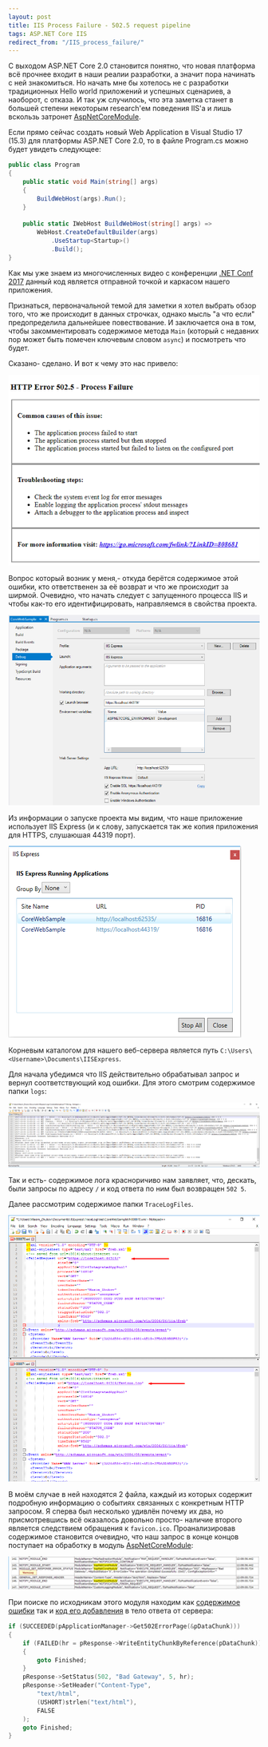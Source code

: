```yaml
---
layout: post
title: IIS Process Failure - 502.5 request pipeline
tags: ASP.NET Core IIS
redirect_from: "/IIS_process_failure/"
---
```


С выходом ASP.NET Core 2.0 становится понятно, что новая платформа всё прочнее входит в наши реалии разработки, а значит пора начинать с ней знакомиться. Но начать мне бы хотелось не с разработки традиционных Hello world приложений и успешных сценариев, а наоборот, с отказа. И так уж случилось, что эта заметка станет в большей степени некоторым research'ем поведения IIS'а и лишь вскользь затронет [AspNetCoreModule](https://github.com/aspnet/AspNetCoreModule).

Если прямо сейчас создать новый Web Application в Visual Studio 17 (15.3) для платформы ASP.NET Core 2.0, то в файле Program.cs можно будет увидеть следующее:

```csharp
public class Program
{
    public static void Main(string[] args)
    {
        BuildWebHost(args).Run();
    }

    public static IWebHost BuildWebHost(string[] args) =>
        WebHost.CreateDefaultBuilder(args)
            .UseStartup<Startup>()
            .Build();
}
```

Как мы уже знаем из многочисленных видео с конференции [.NET Conf 2017](https://ingeno.io/2017/09/net-conf-2017-videos/) данный код является отправной точкой и каркасом нашего приложения.

Признаться, первоначальной темой для заметки я хотел выбрать обзор того, что же происходит в данных строчках, однако мысль "а что если" предопределила дальнейшее повествование. И заключается она в том, чтобы закомментировать содержимое метода `Main` (который с недавних пор может быть помечен ключевым словом `async`) и посмотреть что будет.

Сказано- сделано. И вот к чему это нас привело:

![iis_request_failure](/images/post/iis_request_failure.png)

Вопрос который возник у меня,- откуда берётся содержимое этой ошибки, кто ответственен за её возврат и что же происходит за ширмой. Очевидно, что начать следует с запущенного процесса IIS и чтобы как-то его идентифицировать, направляемся в свойства проекта.

![aspnetcore_project](/images/post/aspnetcore_project_settings.png)

Из информации о запуске проекта мы видим, что наше приложение использует IIS Express (и к слову, запускается так же копия приложения для HTTPS, слушаюшая 44319 порт).

![iis_applications](/images/post/iis_applications.png)

Корневым каталогом для нашего веб-сервера является путь `C:\Users\<Username>\Documents\IISExpress`.

Для начала убедимся что IIS действительно обрабатывал запрос и вернул соответствующий код ошибки. Для этого смотрим содержимое папки `logs`:

![iis_logs](/images/post/iis_logs.png)

Так и есть- содержимое лога красноричиво нам заявляет, что, дескать, были запросы по адресу `/` и код ответа по ним был возвращен `502 5`.

Далее рассмотрим содержимое папки `TraceLogFiles`.

![iis_logs](/images/post/iis_trace_events.png)

В моём случае в ней находятся 2 файла, каждый из которых содержит подробную информацию о событиях связанных с конкретным HTTP запросом. Я сперва был несколько удивлён почему их два, но присмотревшись всё оказалось довольно просто- наличие второго является следствием обращения к `favicon.ico`. Проанализировав содержимое становится очевидно, что наш запрос в конце концов поступает на обработку в модуль [AspNetCoreModule](https://github.com/aspnet/AspNetCoreModule):

![iis_trace_events_aspnetcore](/images/post/iis_trace_events_aspnetcore.png)

При поиске по исходникам этого модуля находим как [содержимое ошибки](https://github.com/aspnet/AspNetCoreModule/blob/746f578c3c01f0141479d5d9f31095ab6aba1935/src/AspNetCore/Inc/applicationmanager.h#L128) так и [код его добавления](https://github.com/aspnet/AspNetCoreModule/blob/746f578c3c01f0141479d5d9f31095ab6aba1935/src/AspNetCore/Src/forwardinghandler.cxx#L1399-L1413) в тело ответа от сервера:

```cpp
if (SUCCEEDED(pApplicationManager->Get502ErrorPage(&pDataChunk)))
{
    if (FAILED(hr = pResponse->WriteEntityChunkByReference(pDataChunk)))
    {
        goto Finished;
    }
    pResponse->SetStatus(502, "Bad Gateway", 5, hr);
    pResponse->SetHeader("Content-Type",
        "text/html",
        (USHORT)strlen("text/html"),
        FALSE
    );
    goto Finished;
}
```





